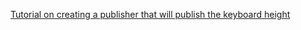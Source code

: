 [Tutorial on creating a publisher that will publish the keyboard height](https://programmingwithswift.com/get-keyboard-height-swiftui/)
